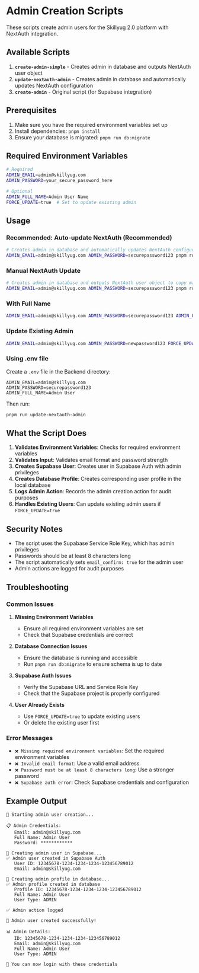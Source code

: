 # Admin Creation Scripts

These scripts create admin users for the Skillyug 2.0 platform with NextAuth integration.

## Available Scripts

1. **`create-admin-simple`** - Creates admin in database and outputs NextAuth user object
2. **`update-nextauth-admin`** - Creates admin in database and automatically updates NextAuth configuration
3. **`create-admin`** - Original script (for Supabase integration)

## Prerequisites

1. Make sure you have the required environment variables set up
2. Install dependencies: `pnpm install`
3. Ensure your database is migrated: `pnpm run db:migrate`

## Required Environment Variables

```bash
# Required
ADMIN_EMAIL=admin@skillyug.com
ADMIN_PASSWORD=your_secure_password_here

# Optional
ADMIN_FULL_NAME=Admin User Name
FORCE_UPDATE=true  # Set to update existing admin
```

## Usage

### Recommended: Auto-update NextAuth (Recommended)
```bash
# Creates admin in database and automatically updates NextAuth configuration
ADMIN_EMAIL=admin@skillyug.com ADMIN_PASSWORD=securepassword123 pnpm run update-nextauth-admin
```

### Manual NextAuth Update
```bash
# Creates admin in database and outputs NextAuth user object to copy manually
ADMIN_EMAIL=admin@skillyug.com ADMIN_PASSWORD=securepassword123 pnpm run create-admin-simple
```

### With Full Name
```bash
ADMIN_EMAIL=admin@skillyug.com ADMIN_PASSWORD=securepassword123 ADMIN_FULL_NAME="John Admin" pnpm run update-nextauth-admin
```

### Update Existing Admin
```bash
ADMIN_EMAIL=admin@skillyug.com ADMIN_PASSWORD=newpassword123 FORCE_UPDATE=true pnpm run update-nextauth-admin
```

### Using .env file
Create a `.env` file in the Backend directory:
```env
ADMIN_EMAIL=admin@skillyug.com
ADMIN_PASSWORD=securepassword123
ADMIN_FULL_NAME=Admin User
```

Then run:
```bash
pnpm run update-nextauth-admin
```

## What the Script Does

1. **Validates Environment Variables**: Checks for required environment variables
2. **Validates Input**: Validates email format and password strength
3. **Creates Supabase User**: Creates user in Supabase Auth with admin privileges
4. **Creates Database Profile**: Creates corresponding user profile in the local database
5. **Logs Admin Action**: Records the admin creation action for audit purposes
6. **Handles Existing Users**: Can update existing admin users if `FORCE_UPDATE=true`

## Security Notes

- The script uses the Supabase Service Role Key, which has admin privileges
- Passwords should be at least 8 characters long
- The script automatically sets `email_confirm: true` for the admin user
- Admin actions are logged for audit purposes

## Troubleshooting

### Common Issues

1. **Missing Environment Variables**
   - Ensure all required environment variables are set
   - Check that Supabase credentials are correct

2. **Database Connection Issues**
   - Ensure the database is running and accessible
   - Run `pnpm run db:migrate` to ensure schema is up to date

3. **Supabase Auth Issues**
   - Verify the Supabase URL and Service Role Key
   - Check that the Supabase project is properly configured

4. **User Already Exists**
   - Use `FORCE_UPDATE=true` to update existing users
   - Or delete the existing user first

### Error Messages

- `❌ Missing required environment variables`: Set the required environment variables
- `❌ Invalid email format`: Use a valid email address
- `❌ Password must be at least 8 characters long`: Use a stronger password
- `❌ Supabase auth error`: Check Supabase credentials and configuration

## Example Output

```
🚀 Starting admin user creation...

📋 Admin Credentials:
   Email: admin@skillyug.com
   Full Name: Admin User
   Password: ************

🔐 Creating admin user in Supabase...
✅ Admin user created in Supabase Auth
   User ID: 12345678-1234-1234-1234-123456789012
   Email: admin@skillyug.com

📝 Creating admin profile in database...
✅ Admin profile created in database
   Profile ID: 12345678-1234-1234-1234-123456789012
   Full Name: Admin User
   User Type: ADMIN

✅ Admin action logged

🎉 Admin user created successfully!

📊 Admin Details:
   ID: 12345678-1234-1234-1234-123456789012
   Email: admin@skillyug.com
   Full Name: Admin User
   User Type: ADMIN

🔑 You can now login with these credentials
```
